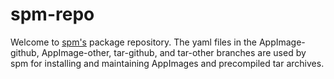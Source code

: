 # spm-repo
Welcome to [spm's](https://github.com/simoniz0r/spm) package repository.  The yaml files in the AppImage-github, AppImage-other, tar-github, and tar-other branches are used by spm for installing and maintaining AppImages and precompiled tar archives.
